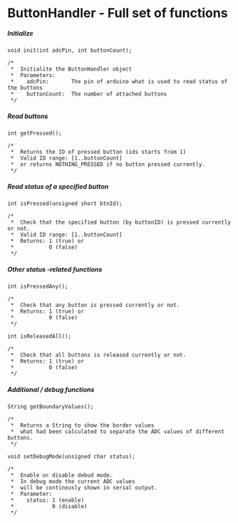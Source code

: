 # ButtonHandler - Full set of functions

##### Initialize

```
void init(int adcPin, int buttonCount);

/*
 *  Initialite the ButtonHandler object
 *  Parameters:
 *    adcPin:       The pin of arduino what is used to read status of the buttons
 *    buttonCount:  The number of attached buttons
 */
```

##### Read buttons

```
int getPressed();

/*
 *  Returns the ID of pressed button (ids starts from 1)
 *  Valid ID range: [1..buttonCount]
 *  or returns NOTHING_PRESSED if no button pressed currently.
 */
```

##### Read status of a specified button
```
int isPressed(unsigned short btnId);

/*
 *  Check that the specified button (by buttonID) is pressed currently or not.
 *  Valid ID range: [1..buttonCount]
 *  Returns: 1 (true) or
 *           0 (false)
 */
```

##### Other status -related functions
```
int isPressedAny();

/*
 *  Check that any button is pressed currently or not.
 *  Returns: 1 (true) or
 *           0 (false)
 */
```

```
int isReleasedAll();

/*
 *  Check that all buttons is released currently or not.
 *  Returns: 1 (true) or
 *           0 (false)
 */
```

##### Additional / debug functions
```
String getBoundaryValues();

/*
 *  Returns a String to show the border values
 *  what had been calculated to separate the ADC values of different buttons.
 */
```

```
void setDebugMode(unsigned char status);

/*
 *  Enable or disable debud mode.
 *  In debug mode the current ADC values
 *  will be continously shown in serial output.
 *  Parameter:
 *    status: 1 (enable)
 *            0 (disable)
 */
```
